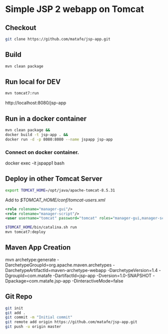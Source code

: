 # Simple JSP 2 webapp on Tomcat

## Checkout 
```bash
git clone https://github.com/matafe/jsp-app.git
````

## Build
```bash
mvn clean package
```

## Run local for DEV
```bash
mvn tomcat7:run
````

http://localhost:8080/jsp-app

## Run in a docker container
```bash
mvn clean package && 
docker build -t jsp-app . && 
docker run -d -p 8080:8080 --name jspapp jsp-app
````

### Connect on docker container.
docker exec -it jspapp1 bash

## Deploy in other Tomcat Server

```bash
export TOMCAT_HOME=/opt/java/apache-tomcat-8.5.31
````

Add to *$TOMCAT_HOME/conf/tomcat-users.xml*

```xml
<role rolename="manager-gui"/>
<role rolename="manager-script"/>
<user username="tomcat" password="tomcat" roles="manager-gui,manager-script"/>
```

```bash
$TOMCAT_HOME/bin/catalina.sh run
mvn tomcat7:deploy
```

## Maven App Creation
 mvn archetype:generate -DarchetypeGroupId=org.apache.maven.archetypes -DarchetypeArtifactId=maven-archetype-webapp -DarchetypeVersion=1.4 -DgroupId=com.matafe -DartifactId=jsp-app -Dversion=1.0-SNAPSHOT -Dpackage=com.matafe.jsp-app -DinteractiveMode=false

## Git Repo

```bash
git init
git add .
git commit -m "Initial commit"
git remote add origin https://github.com/matafe/jsp-app.git
git push -u origin master
```